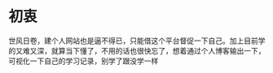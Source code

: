 # **初衷**
世风日卷，建个人网站也是逼不得已，只能借这个平台督促一下自己。加上目前学的又难又深，就算当下懂了，不用的话也很快忘了，想着通过个人博客输出一下，可视化一下自己的学习记录，别学了跟没学一样




